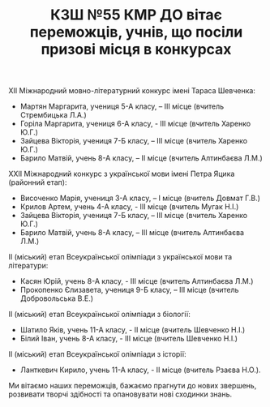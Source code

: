 ﻿---
title: КЗШ №55 КМР ДО вітає переможців, учнів, що посіли призові місця в конкурсах
---

ХІІ Міжнародний мовно-літературний конкурс імені Тараса Шевченка:

- Мартян Маргарита, учениця 5-А класу, – ІІІ місце (вчитель Стрембицька Л.А.)
- Горіла Маргарита, учениця 6-А класу, - ІІІ місце (вчитель Харенко Ю.Г.)
- Зайцева Вікторія, учениця 7-Б класу, – ІІІ місце (вчитель Харенко Ю.Г.)
- Барило Матвій, учень 8-А класу, – ІІ місце (вчитель Алтинбаєва Л.М.)

ХХІІ Міжнародний конкурс з української мови імені Петра Яцика (районний етап):

- Височенко Марія, учениця 3-А класу, – І місце (вчитель Довмат Г.В.)
- Крилов Артем, учень 4-А класу, - ІІІ місце (вчитель Мугак Н.І.)
- Зайцева Вікторія, учениця 7-Б класу, – ІІІ місце (вчитель Харенко Ю.Г.)
- Барило Матвій, учень 8-А класу, – ІІІ місце (вчитель Алтинбаєва Л.М.)

ІІ (міський) етап Всеукраїнської олімпіади з української мови та літератури:

- Касян Юрій, учень 8-А класу, - ІІІ місце (вчитель Алтинбаєва Л.М.)
- Прокопенко Єлизавета, учениця 9-Б класу, – ІІІ місце (вчитель Добровольська В.Е.)

ІІ (міський) етап Всеукраїнської олімпіади з біології:

- Шатило Яків, учень 11-А класу, - ІІ місце (вчитель Шевченко Н.І.)
- Білий Іван, учень 8-А класу, - ІІІ місце (вчитель Шевченко Н.І.)

ІІ (міський) етап Всеукраїнської олімпіади з історії:

- Ланткевич Кирило, учень 11-А класу, - ІІ місце (вчитель Рзаєва Н.О.).

Ми вітаємо наших переможців, бажаємо прагнути до нових звершень, розвивати творчі здібності та опановувати нові сходинки знань.
